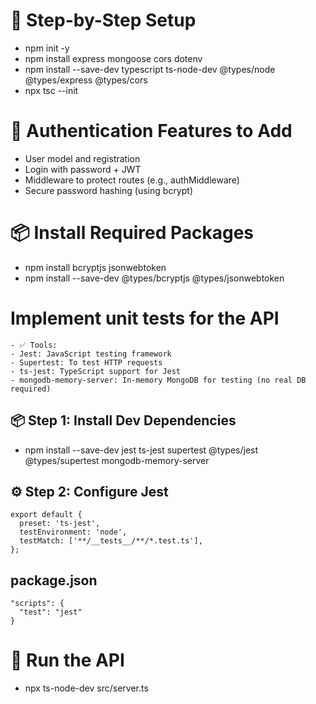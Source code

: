 # 🔧 Step-by-Step Setup

- npm init -y
- npm install express mongoose cors dotenv
- npm install --save-dev typescript ts-node-dev @types/node @types/express @types/cors
- npx tsc --init

# 🔐 Authentication Features to Add

- User model and registration
- Login with password + JWT
- Middleware to protect routes (e.g., authMiddleware)
- Secure password hashing (using bcrypt)

# 📦 Install Required Packages

- npm install bcryptjs jsonwebtoken
- npm install --save-dev @types/bcryptjs @types/jsonwebtoken

# Implement unit tests for the API

```
- ✅ Tools:
- Jest: JavaScript testing framework
- Supertest: To test HTTP requests
- ts-jest: TypeScript support for Jest
- mongodb-memory-server: In-memory MongoDB for testing (no real DB required)
```

## 📦 Step 1: Install Dev Dependencies

- npm install --save-dev jest ts-jest supertest @types/jest @types/supertest mongodb-memory-server

## ⚙️ Step 2: Configure Jest

```
export default {
  preset: 'ts-jest',
  testEnvironment: 'node',
  testMatch: ['**/__tests__/**/*.test.ts'],
};
```

## package.json

```
"scripts": {
  "test": "jest"
}
```

# 🚀 Run the API

- npx ts-node-dev src/server.ts

